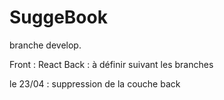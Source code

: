 # SuggeBook
branche develop. 

Front : React
Back : à définir suivant les branches

le 23/04 : suppression de la couche back